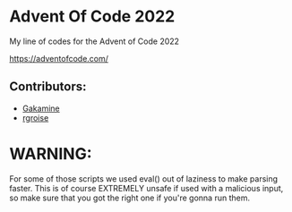 # Advent Of Code 2022

My line of codes for the Advent of Code 2022

https://adventofcode.com/

## Contributors:
* [Gakamine](https://github.com/Gakamine)
* [rgroise](https://github.com/rgroise)

# WARNING:
For some of those scripts we used eval() out of laziness to make parsing faster.
This is of course EXTREMELY unsafe if used with a malicious input, so make sure that you got the right one if you're gonna run them.